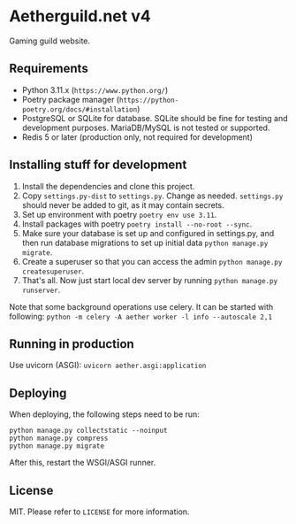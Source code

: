 # Aetherguild.net v4

Gaming guild website.

Requirements
------------

* Python 3.11.x (`https://www.python.org/`)
* Poetry package manager (`https://python-poetry.org/docs/#installation`)
* PostgreSQL or SQLite for database. SQLite should be fine for testing
  and development purposes. MariaDB/MySQL is not tested or supported.
* Redis 5 or later (production only, not required for development)

Installing stuff for development
--------------------------------

1. Install the dependencies and clone this project.
2. Copy `settings.py-dist` to `settings.py`. Change as needed. `settings.py` should never be added to
   git, as it may contain secrets.
3. Set up environment with poetry `poetry env use 3.11`.
4. Install packages with poetry `poetry install --no-root --sync`.
5. Make sure your database is set up and configured in settings.py, and then run database
   migrations to set up initial data `python manage.py migrate`.
6. Create a superuser so that you can access the admin `python manage.py createsuperuser`.
7. That's all. Now just start local dev server by running `python manage.py runserver`.

Note that some background operations use celery. It can be started with following:
`python -m celery -A aether worker -l info --autoscale 2,1`

Running in production
---------------------

Use uvicorn (ASGI): `uvicorn aether.asgi:application`

Deploying
---------

When deploying, the following steps need to be run:

```
python manage.py collectstatic --noinput
python manage.py compress
python manage.py migrate
```

After this, restart the WSGI/ASGI runner.

License
-------
MIT. Please refer to `LICENSE` for more information.